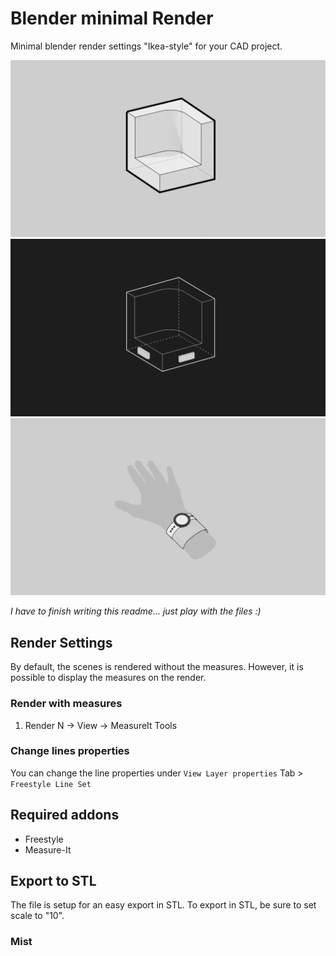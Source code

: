 # Blender minimal Render 


Minimal blender render settings "Ikea-style" for your CAD project. 

![White](render/white.png)
![Black](render/black.png)
![custom](render/custom.png)


*I have to finish writing this readme... just play with the files :)*

## Render Settings

By default, the scenes is rendered without the measures. However, it is possible to display the measures on the render. 

### Render with measures 
1. Render 
N -> View -> MeasureIt Tools

### Change lines properties

You can change the line properties under `View Layer properties` Tab > `Freestyle Line Set`




## Required addons 

* Freestyle
* Measure-It


## Export to STL

The file is setup for an easy export in STL. To export in STL, be sure to set scale to "10".


### Mist